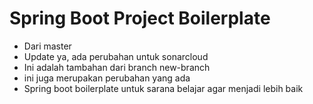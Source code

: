 # Spring Boot Project Boilerplate
* Dari master
* Update ya, ada perubahan untuk sonarcloud
* Ini adalah tambahan dari branch new-branch
* ini juga merupakan perubahan yang ada
* Spring boot boilerplate untuk sarana belajar agar menjadi lebih baik
